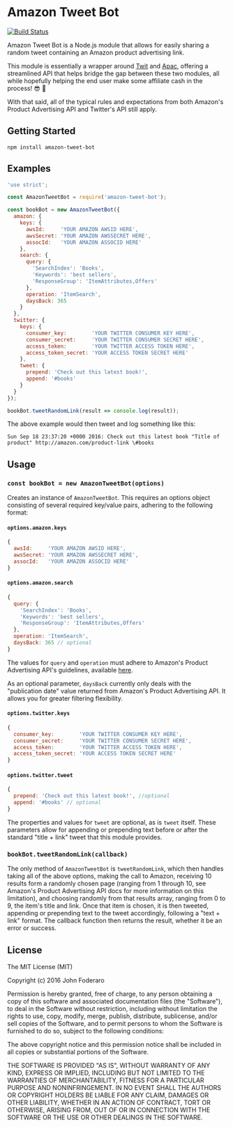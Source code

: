 # Amazon Tweet Bot

[![Build Status](https://travis-ci.org/johnfoderaro/amazon-tweet-bot.svg?branch=master)](https://travis-ci.org/johnfoderaro/amazon-tweet-bot)

Amazon Tweet Bot is a Node.js module that allows for easily sharing a random tweet containing an Amazon product advertising link.

This module is essentially a wrapper around [Twit](https://github.com/ttezel/twit) and [Apac](https://github.com/dmcquay/node-apac), offering a streamlined API that helps bridge the gap between these two modules, all while hopefully helping the end user make some affiliate cash in the process! 😎 🍻

With that said, all of the typical rules and expectations from both Amazon's Product Advertising API and Twitter's API still apply.

## Getting Started

```shell
npm install amazon-tweet-bot
```

## Examples

```javascript
'use strict';

const AmazonTweetBot = require('amazon-tweet-bot');

const bookBot = new AmazonTweetBot({
  amazon: {
    keys: {
      awsId:     'YOUR AMAZON AWSID HERE',
      awsSecret: 'YOUR AMAZON AWSSECRET HERE',
      assocId:   'YOUR AMAZON ASSOCID HERE'
    },
    search: {
      query: {
        'SearchIndex': 'Books',
        'Keywords': 'best sellers',
        'ResponseGroup': 'ItemAttributes,Offers'
      },
      operation: 'ItemSearch',
      daysBack: 365
    }
  },
  twitter: {
    keys: {
      consumer_key:        'YOUR TWITTER CONSUMER KEY HERE',
      consumer_secret:     'YOUR TWITTER CONSUMER SECRET HERE',
      access_token:        'YOUR TWITTER ACCESS TOKEN HERE',
      access_token_secret: 'YOUR ACCESS TOKEN SECRET HERE'
    },
    tweet: {
      prepend: 'Check out this latest book!',
      append: '#books'
    }
  }
});

bookBot.tweetRandomLink(result => console.log(result));

```

The above example would then tweet and log something like this:

```shell
Sun Sep 18 23:37:20 +0000 2016: Check out this latest book "Title of product" http://amazon.com/product-link \#books
```

## Usage

### `const bookBot = new AmazonTweetBot(options)`

Creates an instance of `AmazonTweetBot`. This requires an options object consisting of several required key/value pairs, adhering to the following format:

#### `options.amazon.keys`
```javascript
{
  awsId:     'YOUR AMAZON AWSID HERE',
  awsSecret: 'YOUR AMAZON AWSSECRET HERE',
  assocId:   'YOUR AMAZON ASSOCID HERE'
}
```

#### `options.amazon.search`
```javascript
{
  query: {
    'SearchIndex': 'Books',
    'Keywords': 'best sellers',
    'ResponseGroup': 'ItemAttributes,Offers'
  },
  operation: 'ItemSearch',
  daysBack: 365 // optional
}
```

The values for `query` and `operation` must adhere to Amazon's Product Advertising API's guidelines, available [here](http://docs.aws.amazon.com/AWSECommerceService/latest/DG/CHAP_ApiReference.html).

As an optional parameter, `daysBack` currently only deals with the "publication date" value returned from Amazon's Product Advertising API. It allows you for greater filtering flexibility.

#### `options.twitter.keys`
```javascript
{
  consumer_key:        'YOUR TWITTER CONSUMER KEY HERE',
  consumer_secret:     'YOUR TWITTER CONSUMER SECRET HERE',
  access_token:        'YOUR TWITTER ACCESS TOKEN HERE',
  access_token_secret: 'YOUR ACCESS TOKEN SECRET HERE'
}
```

#### `options.twitter.tweet`
```javascript
{
  prepend: 'Check out this latest book!', //optional
  append: '#books' // optional
}
```
The properties and values for `tweet` are optional, as is `tweet` itself. These parameters allow for appending or prepending text before or after the standard "title + link" tweet that this module provides.

### `bookBot.tweetRandomLink(callback)`

The only method of `AmazonTweetBot` is `tweetRandomLink`, which then handles taking all of the above options, making the call to Amazon, receiving 10 results form a randomly chosen page (ranging from 1 through 10, see Amazon's Product Advertising API docs for more information on this limitation), and choosing randomly from that results array, ranging from 0 to 9, the item's title and link. Once that item is chosen, it is then tweeted, appending or prepending text to the tweet accordingly, following a "text + link" format. The callback function then returns the result, whether it be an error or success.

## License

The MIT License (MIT)

Copyright (c) 2016 John Foderaro

Permission is hereby granted, free of charge, to any person obtaining a copy
of this software and associated documentation files (the "Software"), to deal
in the Software without restriction, including without limitation the rights
to use, copy, modify, merge, publish, distribute, sublicense, and/or sell
copies of the Software, and to permit persons to whom the Software is
furnished to do so, subject to the following conditions:

The above copyright notice and this permission notice shall be included in all
copies or substantial portions of the Software.

THE SOFTWARE IS PROVIDED "AS IS", WITHOUT WARRANTY OF ANY KIND, EXPRESS OR
IMPLIED, INCLUDING BUT NOT LIMITED TO THE WARRANTIES OF MERCHANTABILITY,
FITNESS FOR A PARTICULAR PURPOSE AND NONINFRINGEMENT. IN NO EVENT SHALL THE
AUTHORS OR COPYRIGHT HOLDERS BE LIABLE FOR ANY CLAIM, DAMAGES OR OTHER
LIABILITY, WHETHER IN AN ACTION OF CONTRACT, TORT OR OTHERWISE, ARISING FROM,
OUT OF OR IN CONNECTION WITH THE SOFTWARE OR THE USE OR OTHER DEALINGS IN THE
SOFTWARE.
